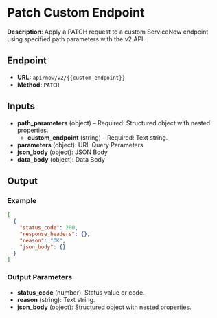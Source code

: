 # Patch Custom Endpoint

**Description**: Apply a PATCH request to a custom ServiceNow endpoint using specified path parameters with the v2 API.

## Endpoint

- **URL:** `api/now/v2/{{custom_endpoint}}`
- **Method:** `PATCH`
## Inputs

- **path_parameters** (object) – Required: Structured object with nested properties.
  - **custom_endpoint** (string) – Required: Text string.
- **parameters** (object): URL Query Parameters
- **json_body** (object): JSON Body
- **data_body** (object): Data Body
## Output

### Example

```json
[
  {
    "status_code": 200,
    "response_headers": {},
    "reason": "OK",
    "json_body": {}
  }
]
```
### Output Parameters

- **status_code** (number): Status value or code.
- **reason** (string): Text string.
- **json_body** (object): Structured object with nested properties.